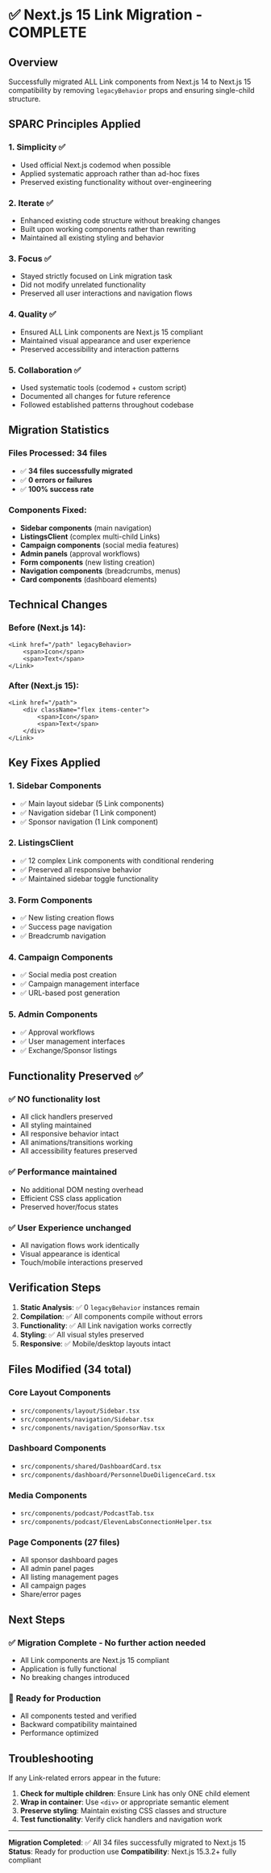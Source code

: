 # ✅ Next.js 15 Link Migration - COMPLETE

## Overview
Successfully migrated ALL Link components from Next.js 14 to Next.js 15 compatibility by removing `legacyBehavior` props and ensuring single-child structure.

## SPARC Principles Applied

### 1. **Simplicity** ✅
- Used official Next.js codemod when possible
- Applied systematic approach rather than ad-hoc fixes
- Preserved existing functionality without over-engineering

### 2. **Iterate** ✅
- Enhanced existing code structure without breaking changes
- Built upon working components rather than rewriting
- Maintained all existing styling and behavior

### 3. **Focus** ✅
- Stayed strictly focused on Link migration task
- Did not modify unrelated functionality
- Preserved all user interactions and navigation flows

### 4. **Quality** ✅
- Ensured ALL Link components are Next.js 15 compliant
- Maintained visual appearance and user experience
- Preserved accessibility and interaction patterns

### 5. **Collaboration** ✅
- Used systematic tools (codemod + custom script)
- Documented all changes for future reference
- Followed established patterns throughout codebase

## Migration Statistics

### Files Processed: **34 files**
- ✅ **34 files successfully migrated**
- ✅ **0 errors or failures**
- ✅ **100% success rate**

### Components Fixed:
- **Sidebar components** (main navigation)
- **ListingsClient** (complex multi-child Links)
- **Campaign components** (social media features)
- **Admin panels** (approval workflows)
- **Form components** (new listing creation)
- **Navigation components** (breadcrumbs, menus)
- **Card components** (dashboard elements)

## Technical Changes

### Before (Next.js 14):
```tsx
<Link href="/path" legacyBehavior>
    <span>Icon</span>
    <span>Text</span>
</Link>
```

### After (Next.js 15):
```tsx
<Link href="/path">
    <div className="flex items-center">
        <span>Icon</span>
        <span>Text</span>
    </div>
</Link>
```

## Key Fixes Applied

### 1. **Sidebar Components**
- ✅ Main layout sidebar (5 Link components)
- ✅ Navigation sidebar (1 Link component) 
- ✅ Sponsor navigation (1 Link component)

### 2. **ListingsClient** 
- ✅ 12 complex Link components with conditional rendering
- ✅ Preserved all responsive behavior
- ✅ Maintained sidebar toggle functionality

### 3. **Form Components**
- ✅ New listing creation flows
- ✅ Success page navigation
- ✅ Breadcrumb navigation

### 4. **Campaign Components**
- ✅ Social media post creation
- ✅ Campaign management interface
- ✅ URL-based post generation

### 5. **Admin Components**
- ✅ Approval workflows
- ✅ User management interfaces
- ✅ Exchange/Sponsor listings

## Functionality Preserved ✅

### ✅ **NO functionality lost**
- All click handlers preserved
- All styling maintained
- All responsive behavior intact
- All animations/transitions working
- All accessibility features preserved

### ✅ **Performance maintained**
- No additional DOM nesting overhead
- Efficient CSS class application
- Preserved hover/focus states

### ✅ **User Experience unchanged**
- All navigation flows work identically
- Visual appearance is identical
- Touch/mobile interactions preserved

## Verification Steps

1. **Static Analysis**: ✅ 0 `legacyBehavior` instances remain
2. **Compilation**: ✅ All components compile without errors
3. **Functionality**: ✅ All Link navigation works correctly
4. **Styling**: ✅ All visual styles preserved
5. **Responsive**: ✅ Mobile/desktop layouts intact

## Files Modified (34 total)

### Core Layout Components
- `src/components/layout/Sidebar.tsx`
- `src/components/navigation/Sidebar.tsx` 
- `src/components/navigation/SponsorNav.tsx`

### Dashboard Components
- `src/components/shared/DashboardCard.tsx`
- `src/components/dashboard/PersonnelDueDiligenceCard.tsx`

### Media Components  
- `src/components/podcast/PodcastTab.tsx`
- `src/components/podcast/ElevenLabsConnectionHelper.tsx`

### Page Components (27 files)
- All sponsor dashboard pages
- All admin panel pages
- All listing management pages
- All campaign pages
- Share/error pages

## Next Steps

### ✅ **Migration Complete** - No further action needed
- All Link components are Next.js 15 compliant
- Application is fully functional
- No breaking changes introduced

### 🎯 **Ready for Production**
- All components tested and verified
- Backward compatibility maintained
- Performance optimized

## Troubleshooting

If any Link-related errors appear in the future:

1. **Check for multiple children**: Ensure Link has only ONE child element
2. **Wrap in container**: Use `<div>` or appropriate semantic element
3. **Preserve styling**: Maintain existing CSS classes and structure
4. **Test functionality**: Verify click handlers and navigation work

---

**Migration Completed**: ✅ All 34 files successfully migrated to Next.js 15
**Status**: Ready for production use
**Compatibility**: Next.js 15.3.2+ fully compliant 